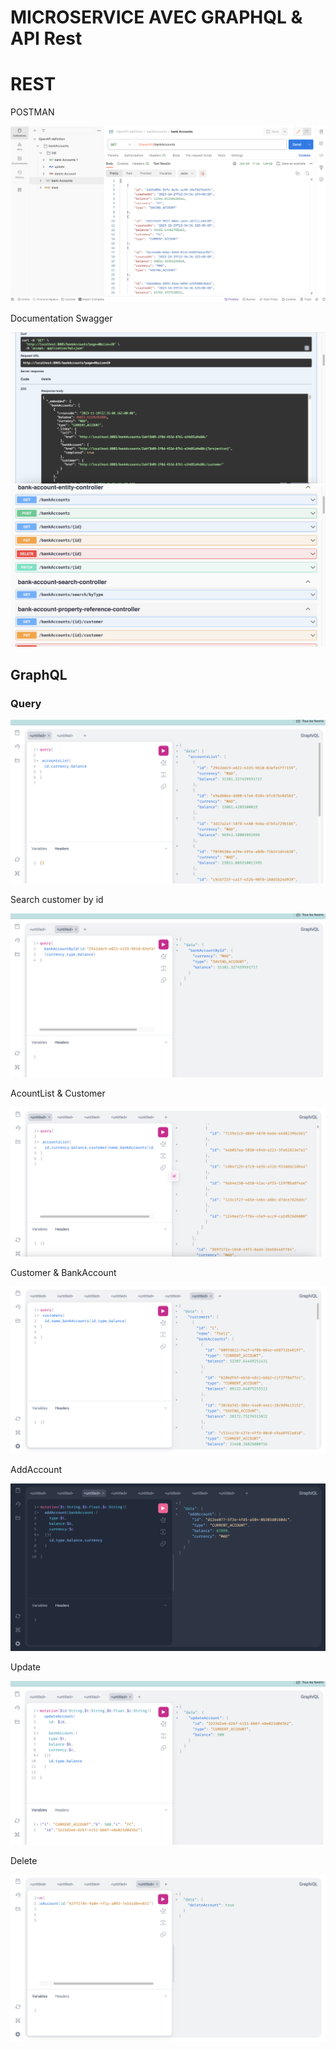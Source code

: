 <h1>MICROSERVICE AVEC GRAPHQL & API Rest </h1>

<h1>REST</h1>
<p>POSTMAN</p>
<img src="Img/POSTMAN_1.png" alt="1">

<p>Documentation Swagger</p>
<img src="Img/DOCUMENTATION_SWAGGER.png" alt="3">
<img src="Img/rest1.png" alt="4">

<h2>GraphQL </h2>
<h3>Query</h3>
<img src="Img/1graphQl.png" alt="5">
<p>Search customer by id</p>
<img src="Img/2graphql.png" alt="6">

<p>AcountList & Customer</p>
<img src="Img/bankaccount&client.png" alt="7">

<p>Customer & BankAccount</p>
<img src="Img/client&bankaccount.png" alt="8">
<p>AddAccount</p>
<img src="Img/add.png" alt="9">
<p>Update</p>
<img src="Img/update.png" alt="10">
<p>Delete</p>
<img src="Img/delete.png">






